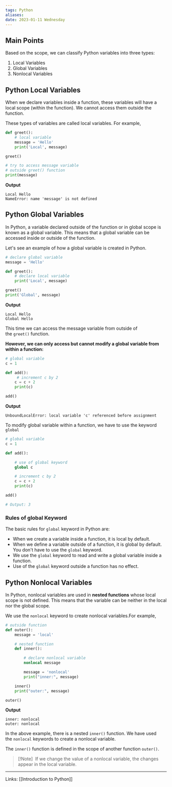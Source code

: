 ```yaml
---
tags: Python
aliases: 
date: 2023-01-11 Wednesday
---
```


## Main Points

Based on the scope, we can classify Python variables into three types:

1.  Local Variables
2.  Global Variables
3.  Nonlocal Variables

## Python Local Variables

When we declare variables inside a function, these variables will have a local scope (within the function). We cannot access them outside the function.

These types of variables are called local variables. For example,

```python
def greet():
    # local variable
    message = 'Hello'
    print('Local', message)

greet()

# try to access message variable 
# outside greet() function
print(message)
```

**Output**

```
Local Hello
NameError: name 'message' is not defined
```

## Python Global Variables

In Python, a variable declared outside of the function or in global scope is known as a global variable. This means that a global variable can be accessed inside or outside of the function.

Let's see an example of how a global variable is created in Python.

```python
# declare global variable
message = 'Hello'

def greet():
    # declare local variable
    print('Local', message)

greet()
print('Global', message)
```

**Output**

```
Local Hello
Global Hello
```

This time we can access the message variable from outside of the `greet()` function.

**However, we can only access but cannot modify a global variable from within a function:**

```python
# global variable
c = 1 

def add():
     # increment c by 2
    c = c + 2
    print(c)

add()
```

**Output**

```
UnboundLocalError: local variable 'c' referenced before assignment
```

To modify global variable within a function, we have to use the keyword `global`

```python
# global variable
c = 1 

def add():

    # use of global keyword
    global c

    # increment c by 2
    c = c + 2 
    print(c)

add()

# Output: 3 
```

### Rules of global Keyword

The basic rules for `global` keyword in Python are:

-   When we create a variable inside a function, it is local by default.
-   When we define a variable outside of a function, it is global by default. You don't have to use the `global` keyword.
-   We use the `global` keyword to read and write a global variable inside a function.
-   Use of the `global` keyword outside a function has no effect.

## Python Nonlocal Variables

In Python, nonlocal variables are used in **nested functions** whose local scope is not defined. This means that the variable can be neither in the local nor the global scope.

We use the `nonlocal` keyword to create nonlocal variables.For example,

```python
# outside function 
def outer():
    message = 'local'

    # nested function  
    def inner():

        # declare nonlocal variable
        nonlocal message

        message = 'nonlocal'
        print("inner:", message)

    inner()
    print("outer:", message)

outer()
```

**Output**

```
inner: nonlocal
outer: nonlocal
```

In the above example, there is a nested `inner()` function. We have used the `nonlocal` keywords to create a nonlocal variable.

The `inner()` function is defined in the scope of another function `outer()`.

> [!Note] 
> If we change the value of a nonlocal variable, the changes appear in the local variable.

---
Links: [[Introduction to Python]]
